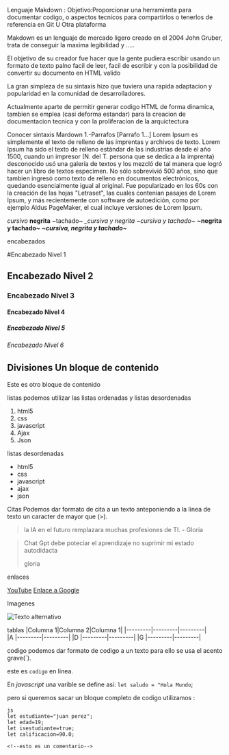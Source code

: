 Lenguaje Makdown :
Objetivo:Proporcionar una herramienta para documentar codigo,
o aspectos tecnicos para compartirlos o tenerlos de referencia en Git U
Otra plataforma  


Makdown es un lenguaje de mercado ligero creado en el 2004
John Gruber, trata de conseguir la maxima legibilidad y .....

El objetivo de su creador fue hacer que la gente pudiera escribir usando
un formato de texto palno facil de leer, facil de escribir y con la 
posibilidad de convertir su documento en HTML valido

La gran simpleza de su sintaxis hizo que tuviera una rapida
adaptacion y popularidad en la comunidad de desarrolladores.

Actualmente aparte de permitir generar codigo HTML de forma
dinamica, tambien se emplea (casi deforma estandar) para la creacion
de documentacion tecnica y con la proliferacion de la arquictectura



Conocer sintaxis Mardown
1.-Parrafos [Parrafo 1...]
Lorem Ipsum es simplemente el texto de relleno de las imprentas y archivos de texto. Lorem Ipsum ha sido el texto de relleno estándar de las industrias desde el año 1500, cuando un impresor (N. del T. persona que se dedica a la imprenta) desconocido usó una galería de textos y los mezcló de tal manera que logró hacer un libro de textos especimen. No sólo sobrevivió 500 años, sino que tambien ingresó como texto de relleno en documentos electrónicos, quedando esencialmente igual al original. Fue popularizado en los 60s con la creación de las hojas "Letraset", las cuales contenian pasajes de Lorem Ipsum, y más recientemente con software de autoedición, como por ejemplo Aldus PageMaker, el cual incluye versiones de Lorem Ipsum.



_cursivo_
**negrita**
~tachado~
*_cursiva y negrita*
_~cursiva y tachado~_
**~negrita y tachado~**
**_~cursiva, negrita y tachado~_**

encabezados

#Encabezado Nivel 1
## Encabezado Nivel 2
### Encabezado Nivel 3
#### Encabezado Nivel 4
##### Encabezado Nivel 5
###### Encabezado Nivel 6

Divisiones
Un bloque de contenido
---
Este es otro bloque de contenido 


listas 
podemos utilizar las listas ordenadas y listas desordenadas

1. html5
1. css
1. javascript
1. Ajax
1. Json

listas desordenadas
- html5
- css
- javascript
- ajax
- json

Citas
Podemos dar formato de cita a un texto anteponiendo a la linea de texto un caracter de mayor que (>).
>la IA en el futuro remplazara muchas profesiones de TI. -
Gloria

>Chat Gpt debe poteciar el aprendizaje no suprimir mi estado autodidacta
>
>gloria

enlaces

[YouTube](https://www.youtube.com)
[Enlace a Google](https://www.google.com)

Imagenes

![Texto alternativo](URLdelaimagen)


tablas
|Columna 1|Columna 2|Columna 1|
|---------|---------|---------|  
|A        |---------|---------|
|D        |---------|---------|
|G        |---------|---------|


codigo 
podemos dar formato de codigo a un texto para ello se usa el acento grave(`).

este es `codigo` en linea.

En _javascript_ una varible se define asi:
`let saludo = "Hola Mundo`;



pero si queremos sacar un bloque completo de codigo utilizamos :

```   
js
let estudiante="juan perez";
let edad=19;
let isestudiante=true;
let calificacion=90.0;

<!--esto es un comentario-->